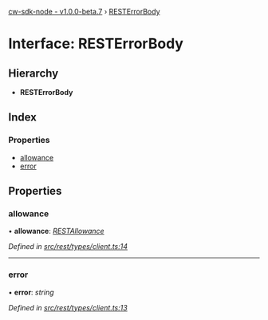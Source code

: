 [cw-sdk-node - v1.0.0-beta.7](../README.md) › [RESTErrorBody](resterrorbody.md)

# Interface: RESTErrorBody

## Hierarchy

* **RESTErrorBody**

## Index

### Properties

* [allowance](resterrorbody.md#allowance)
* [error](resterrorbody.md#error)

## Properties

###  allowance

• **allowance**: *[RESTAllowance](restallowance.md)*

*Defined in [src/rest/types/client.ts:14](https://github.com/cryptowatch/cw-sdk-node/blob/master/src/rest/types/client.ts#L14)*

___

###  error

• **error**: *string*

*Defined in [src/rest/types/client.ts:13](https://github.com/cryptowatch/cw-sdk-node/blob/master/src/rest/types/client.ts#L13)*
